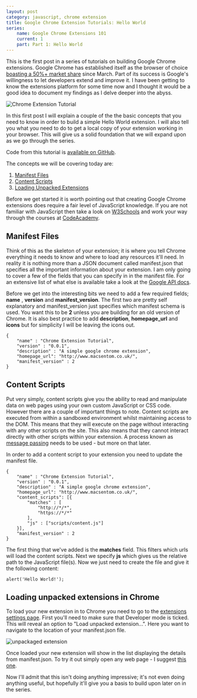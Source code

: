 ```yaml
---
layout: post
category: javascript, chrome extension
title: Google Chrome Extension Tutorials: Hello World
series: 
	name: Google Chrome Extensions 101
    current: 1
    part: Part 1: Hello World
---
```


This is the first post in a series of tutorials on building Google Chrome extensions. Google Chrome has established itself as the browser of choice [boasting a 50%+ market share][2] since March. Part of its success is Google's willingness to let developers extend and improve it. I have been getting to know the extensions platform for some time now and I thought it would be a good idea to document my findings as I delve deeper into the abyss.

![Chrome Extension Tutorial][1]

In this first post I will explain a couple of the the basic concepts that you need to know in order to build a simple Hello World extension. I will also tell you what you need to do to get a local copy of your extension working in your browser. This will give us a solid foundation that we will expand upon as we go through the series.

Code from this tutorial is [available on GitHub][10].

<!--excerpt-->

The concepts we will be covering today are:

1.  [Manifest Files](#manifest)
2.  [Content Scripts](#contentscripts)
3.  [Loading Unpacked Extensions](#unpackedextensions)

Before we get started it is worth pointing out that creating Google Chrome extensions does require a fair level of JavaScript knowledge. If you are not familiar with JavaScript then take a look on [W3Schools][3] and work your way through the courses at [CodeAcademy][4].

<h2 id="manifest">Manifest Files</h2>

Think of this as the skeleton of your extension; it is where you tell Chrome everything it needs to know and where to load any resources it'll need. In reality it is nothing more than a JSON document called manifest.json that specifies all the important information about your extension. I am only going to cover a few of the fields that you can specify in in the manifest file. For an extensive list of what else is available take a look at the [Google API docs][5].

Before we get into the interesting bits we need to add a few required fields; **name** , **version** and **manifest_version**. The first two are pretty self explanatory and manifest_version just specifies which manifest schema is used. You want this to be **2** unless you are building for an old version of Chrome. It is also best practice to add **description**, **homepage_url** and **icons** but for simplicity I will be leaving the icons out.

	{
		"name" : "Chrome Extension Tutorial",
		"version" : "0.0.1",
		"description" : "A simple google chrome extension",
		"homepage_url": "http://www.macsentom.co.uk/",
		"manifest_version" : 2
	}

<h2 id="contentscripts">Content Scripts</h2>

Put very simply, content scripts give you the ability to read and manipulate data on web pages using your own custom JavaScript or CSS code. However there are a couple of important things to note. Content scripts are executed from within a sandboxed environment whilst maintaining access to the DOM. This means that they will execute on the page without interacting with any other scripts on the site. This also means that they cannot interact directly with other scripts within your extension. A process known as [message passing][6] needs to be used - but more on that later. 

In order to add a content script to your extension you need to update the manifest file.

	{
		"name" : "Chrome Extension Tutorial",
		"version" : "0.0.1",
		"description" : "A simple google chrome extension",
		"homepage_url": "http://www.macsentom.co.uk/",
		"content_scripts": [{
			"matches" : [
				"http://*/*",
				"https://*/*"
			],
			"js" : ["scripts/content.js"]
		}],
		"manifest_version" : 2
	}

The first thing that we've added is the **matches** field. This filters which urls will load the content scripts. Next we specify **js** which gives us the relative path to the JavaScript file(s). Now we just need to create the file and give it the following content:

	alert('Hello World!');

<h2 id="unpackedextensions">Loading unpacked extensions in Chrome</h2>

To load your new extension in to Chrome you need to go to the [extensions settings page][7]. First you'll need to make sure that Developer mode is ticked. This will reveal an option to "Load unpacked extension...". Here you want to navigate to the location of your manifest.json file.

![unpackaged extension][8]

Once loaded your new extension will show in the list displaying the details from manifest.json. To try it out simply open any web page - I suggest [this one][9].

Now I'll admit that this isn't doing anything impressive; it's not even doing anything useful, but hopefully it'll give you a basis to build upon later on in the series.

   [1]: /../images/Browser-War1.jpg
   [2]: http://www.w3schools.com/browsers/browsers_stats.asp (w3schools browser stats)
   [3]: http://www.w3schools.com/js/ (w3schools)
   [4]: http://www.codecademy.com/ (Code Academy)
   [5]: https://developer.chrome.com/extensions/ (manifest.html)
   [6]: https://developer.chrome.com/extensions/messaging.html (Message Passing)
   [7]: chrome://extensions/ (extensions)
   [8]: /../images/unpackaged-extension.png
   [9]: http://www.macsentom.co.uk "Macs Dickinson"
   [10]: https://github.com/MacsDickinson/ChromeExtensions101/tree/master/Part%201%20-%20Hello%20World
